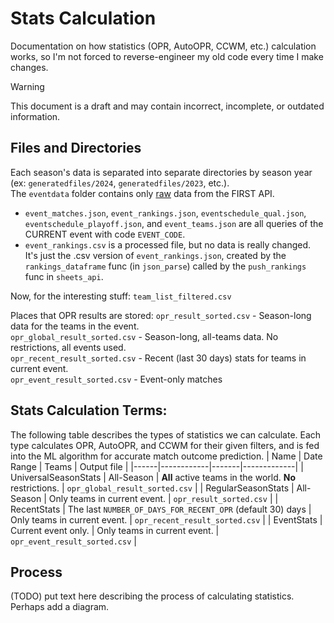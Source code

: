 # Stats Calculation

<!-- Copyright (C) 2025, Drew Wingfield

This document is part of EDrewcated Guesser by Drew Wingfield, found at https://github.com/DrewWing/EDrewcatedGuesser.
EDrewcated Guesser is free software: you can redistribute it and/or modify it under 
the terms of the AGNU Affero General Public License as published by the Free Software 
Foundation, either version 3 of the License, or (at your option) any later version.

EDrewcated Guesser is distributed in the hope that it will be useful, but WITHOUT ANY 
WARRANTY; without even the implied warranty of MERCHANTABILITY or FITNESS FOR A PARTICULAR 
PURPOSE. See the AGNU Affero General Public License for more details.

You should have received a copy of the AGNU Affero General Public License along with 
EDrewcated Guesser. If not, see <https://www.gnu.org/licenses/>.

See the documentation in the README.md file. -->

Documentation on how statistics (OPR, AutoOPR, CCWM, etc.) calculation works, so I'm not forced
to reverse-engineer my old code every time I make changes.

> [!Warning]
> This document is a draft and may contain incorrect, incomplete, or outdated information.

## Files and Directories
Each season's data is separated into separate directories by season year (ex: `generatedfiles/2024`, `generatedfiles/2023`, etc.). \
The `eventdata` folder contains only <u>raw</u> data from the FIRST API.
  - `event_matches.json`, `event_rankings.json`, `eventschedule_qual.json`, `eventschedule_playoff.json`, and `event_teams.json` are all queries of the CURRENT event with code `EVENT_CODE`.
  - `event_rankings.csv` is a processed file, but no data is really changed. It's just the .csv version of `event_rankings.json`, created by the `rankings_dataframe` func (in `json_parse`) called by the `push_rankings` func in `sheets_api`.


Now, for the interesting stuff:
`team_list_filtered.csv` 


Places that OPR results are stored:
`opr_result_sorted.csv` - Season-long data for the teams in the event. \
`opr_global_result_sorted.csv` - Season-long, all-teams data. No restrictions, all events used. \
`opr_recent_result_sorted.csv` - Recent (last 30 days) stats for teams in current event. \
`opr_event_result_sorted.csv` - Event-only matches



## Stats Calculation Terms:
The following table describes the types of statistics we can calculate. Each type calculates OPR, AutoOPR, and CCWM for their given filters, and is fed into the ML algorithm for accurate match outcome prediction.
| Name | Date Range | Teams | Output file |
|------|------------|-------|-------------|
| UniversalSeasonStats | All-Season | **All** active teams in the world. **No** restrictions. | `opr_global_result_sorted.csv` |
| RegularSeasonStats   | All-Season | Only teams in current event. | `opr_result_sorted.csv` |
| RecentStats          | The last `NUMBER_OF_DAYS_FOR_RECENT_OPR` (default 30) days | Only teams in current event. | `opr_recent_result_sorted.csv` |
| EventStats           | Current event only. | Only teams in current event. | `opr_event_result_sorted.csv` |

## Process
(TODO) put text here describing the process of calculating statistics. Perhaps add a diagram.

